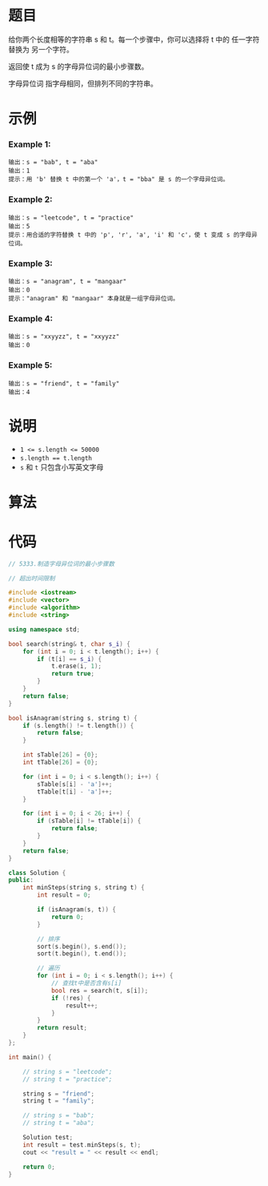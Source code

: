# 题目

给你两个长度相等的字符串 s 和 t。每一个步骤中，你可以选择将 t 中的 任一字符 替换为 另一个字符。

返回使 t 成为 s 的字母异位词的最小步骤数。

字母异位词 指字母相同，但排列不同的字符串。



# 示例

### Example 1:

```
输出：s = "bab", t = "aba"
输出：1
提示：用 'b' 替换 t 中的第一个 'a'，t = "bba" 是 s 的一个字母异位词。
```



### Example 2:

```
输出：s = "leetcode", t = "practice"
输出：5
提示：用合适的字符替换 t 中的 'p', 'r', 'a', 'i' 和 'c'，使 t 变成 s 的字母异位词。
```



### Example 3:

```
输出：s = "anagram", t = "mangaar"
输出：0
提示："anagram" 和 "mangaar" 本身就是一组字母异位词。 
```



### Example 4:

```
输出：s = "xxyyzz", t = "xxyyzz"
输出：0
```



### Example 5:

```
输出：s = "friend", t = "family"
输出：4
```



# 说明

- `1 <= s.length <= 50000`
- `s.length == t.length`
- `s` 和 `t` 只包含小写英文字母





# 算法





# 代码

```c++
// 5333.制造字母异位词的最小步骤数

// 超出时间限制

#include <iostream>
#include <vector>
#include <algorithm>
#include <string>

using namespace std;

bool search(string& t, char s_i) {
    for (int i = 0; i < t.length(); i++) {
        if (t[i] == s_i) {
            t.erase(i, 1);
            return true;
        }
    }
    return false;
}

bool isAnagram(string s, string t) {
    if (s.length() != t.length()) {
        return false;
    }

    int sTable[26] = {0};
    int tTable[26] = {0};

    for (int i = 0; i < s.length(); i++) {
        sTable[s[i] - 'a']++;
        tTable[t[i] - 'a']++;
    }

    for (int i = 0; i < 26; i++) {
        if (sTable[i] != tTable[i]) {
            return false;
        }
    }
    return false;
}

class Solution {
public:
    int minSteps(string s, string t) {
        int result = 0;

        if (isAnagram(s, t)) {
            return 0;
        }

        // 排序
        sort(s.begin(), s.end());
        sort(t.begin(), t.end());

        // 遍历
        for (int i = 0; i < s.length(); i++) {
            // 查找t中是否含有s[i]
            bool res = search(t, s[i]);
            if (!res) {
                result++;
            }
        }
        return result;
    }
};

int main() {

    // string s = "leetcode";
    // string t = "practice";

    string s = "friend";
    string t = "family";

    // string s = "bab";
    // string t = "aba";

    Solution test;
    int result = test.minSteps(s, t);
    cout << "result = " << result << endl;

    return 0;
}
```

